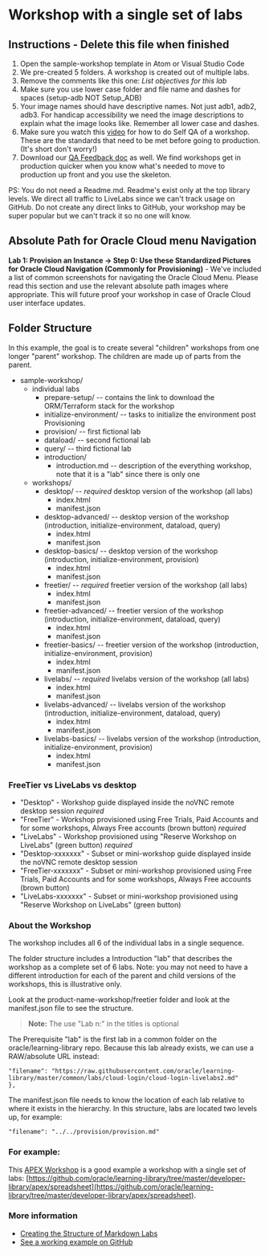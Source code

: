 # Workshop with a single set of labs

## Instructions - Delete this file when finished

1. Open the sample-workshop template in Atom or Visual Studio Code
2. We pre-created 5 folders.  A workshop is created out of multiple labs.
3. Remove the comments like this one: *List objectives for this lab*
4. Make sure you use lower case folder and file name and dashes for spaces (setup-adb NOT Setup_ADB)
5. Your image names should have descriptive names. Not just adb1, adb2, adb3.  For handicap accessibility we need the image descriptions to explain what the image looks like.  Remember all lower case and dashes.
6. Make sure you watch this [video](https://otube.oracle.com/media/1_ucr6grc6) for how to do Self QA of a workshop.  These are the standards that need to be met before going to production.  (It's short don't worry!)
7. Download our [QA Feedback doc](https://confluence.oraclecorp.com/confluence/download/attachments/1966947336/LiveLabs-QA-Feedback-Form-v2.docx?version=2&modificationDate=1598913736000&api=v2) as well.  We find workshops get in production quicker when you know what's needed to move to production up front and you use the skeleton.

PS:  You do not need a Readme.md.  Readme's exist only at the top library levels. We direct all traffic to LiveLabs since we can't track usage on GitHub.  Do not create any direct links to GitHub, your workshop may be super popular but we can't track it so no one will know.

## Absolute Path for Oracle Cloud menu Navigation

**Lab 1: Provision an Instance -> Step 0: Use these Standardized Pictures for Oracle Cloud Navigation (Commonly for Provisioning)** - We've included a list of common screenshots for navigating the Oracle Cloud Menu. Please read this section and use the relevant absolute path images where appropriate.  This will future proof your workshop in case of Oracle Cloud user interface updates.

## Folder Structure

In this example, the goal is to create several "children" workshops from one longer "parent" workshop. The children are made up of parts from the parent.

- sample-workshop/
    - individual labs
        - prepare-setup/          -- contains the link to download the ORM/Terraform stack for the workshop
        - initialize-environment/ -- tasks to initialize the environment post Provisioning
        - provision/              -- first fictional lab
        - dataload/               -- second fictional lab
        - query/                  -- third fictional lab
        - introduction/
            - introduction.md     -- description of the everything workshop, note that it is a "lab" since there is only one
    - workshops/
      - desktop/                 -- *required* desktop version of the workshop (all labs)
          - index.html
          - manifest.json
      - desktop-advanced/        -- desktop version of the workshop (introduction, initialize-environment, dataload, query)
          - index.html
          - manifest.json
      - desktop-basics/          -- desktop version of the workshop (introduction, initialize-environment, provision)
          - index.html
          - manifest.json
      - freetier/                 -- *required* freetier version of the workshop (all labs)
          - index.html
          - manifest.json
      - freetier-advanced/        -- freetier version of the workshop (introduction, initialize-environment, dataload, query)
          - index.html
          - manifest.json
      - freetier-basics/          -- freetier version of the workshop (introduction, initialize-environment, provision)
          - index.html
          - manifest.json
      - livelabs/                 -- *required* livelabs version of the workshop (all labs)
         - index.html
         - manifest.json
      - livelabs-advanced/        -- livelabs version of the workshop (introduction, initialize-environment, dataload, query)
          - index.html
          - manifest.json
      - livelabs-basics/          -- livelabs version of the workshop (introduction, initialize-environment, provision)
           - index.html
           - manifest.json


### FreeTier vs LiveLabs vs desktop

* "Desktop"  - Workshop guide displayed inside the noVNC remote desktop session *required*
* "FreeTier" - Workshop provisioned using Free Trials, Paid Accounts and for some workshops, Always Free accounts (brown button) *required*
* "LiveLabs" - Workshop provisioned using "Reserve Workshop on LiveLabs" (green button) *required*
* "Desktop-xxxxxxx" - Subset or mini-workshop guide displayed inside the noVNC remote desktop session
* "FreeTier-xxxxxxx" - Subset or mini-workshop provisioned using Free Trials, Paid Accounts and for some workshops, Always Free accounts (brown button)
* "LiveLabs-xxxxxxx" - Subset or mini-workshop provisioned using "Reserve Workshop on LiveLabs" (green button)


### About the Workshop

The workshop includes all 6 of the individual labs in a single sequence.

The folder structure includes a Introduction "lab" that describes the workshop as a complete set of 6 labs. Note: you may not need to have a different introduction for each of the parent and child versions of the workshops, this is illustrative only.

Look at the product-name-workshop/freetier folder and look at the manifest.json file to see the structure.

> **Note:** The use "Lab n:" in the titles is optional

The Prerequisite "lab" is the first lab in a common folder on the oracle/learning-library repo. Because this lab already exists, we can use a RAW/absolute URL instead:

  ```
  "filename": "https://raw.githubusercontent.com/oracle/learning-library/master/common/labs/cloud-login/cloud-login-livelabs2.md"        },
  ```

The manifest.json file needs to know the location of each lab relative to where it exists in the hierarchy. In this structure, labs are located two levels up, for example:

  ```
  "filename": "../../provision/provision.md"
  ```

### For example:

This [APEX Workshop](https://oracle.github.io/learning-library/developer-library/apex/spreadsheet/workshops/freetier/) is a good example a workshop with a single set of labs: [https://github.com/oracle/learning-library/tree/master/developer-library/apex/spreadsheet](https://github.com/oracle/learning-library/tree/master/developer-library/apex/spreadsheet).


### More information

* [Creating the Structure of Markdown Labs](https://confluence.oraclecorp.com/confluence/display/DCS/Creating+the+Structure+of+Markdown+Labs)
* [See a working example on GitHub](https://github.com/oracle/learning-library/tree/master/data-management-library/autonomous-database/shared)
